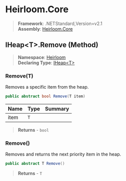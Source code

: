 # Heirloom.Core

> **Framework**: .NETStandard,Version=v2.1  
> **Assembly**: [Heirloom.Core][0]

## IHeap\<T>.Remove (Method)

> **Namespace**: [Heirloom][0]  
> **Declaring Type**: [IHeap\<T>][1]

### Remove(T)

Removes a specific item from the heap.

```cs
public abstract bool Remove(T item)
```

| Name | Type | Summary |
|------|------|---------|
| item | `T`  |         |

> **Returns** - `bool`

### Remove()

Removes and returns the next priority item in the heap.

```cs
public abstract T Remove()
```

> **Returns** - `T`

[0]: ../../../Heirloom.Core.md
[1]: ../IHeap[T].md
